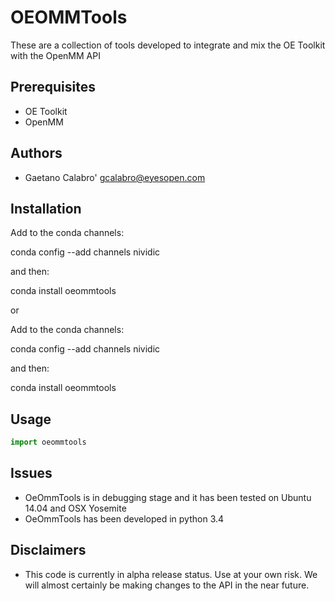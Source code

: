

# OEOMMTools
These are a collection of tools developed to integrate and mix
the OE Toolkit with the OpenMM API


## Prerequisites
* OE Toolkit
* OpenMM

Authors
-------
* Gaetano Calabro' <gcalabro@eyesopen.com>

## Installation

Add to the conda channels:

conda config --add channels nividic

and then:

conda install oeommtools

or

Add to the conda channels:

conda config --add channels nividic

and then:

conda install oeommtools


Usage
-----
```python
import oeommtools


```



## Issues
* OeOmmTools is in debugging stage and it has been tested on Ubuntu 14.04 and OSX Yosemite
* OeOmmTools has been developed in python 3.4

## Disclaimers
* This code is currently in alpha release status. Use at your own risk. We will almost certainly be making changes to the API in the near future.
